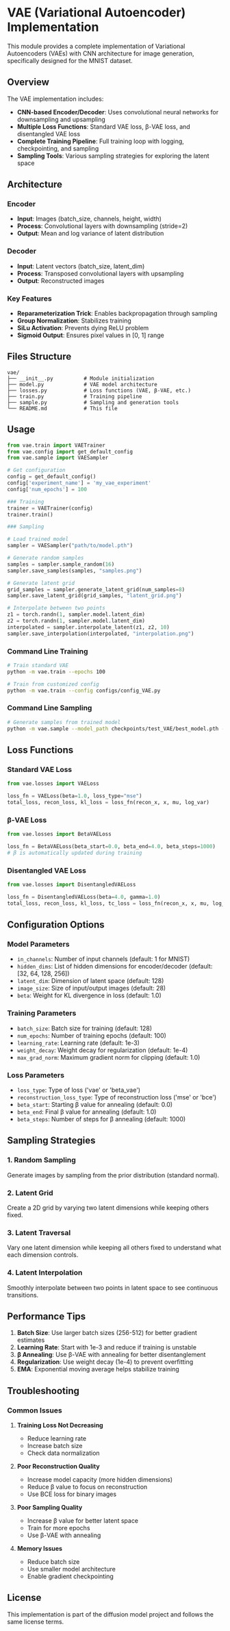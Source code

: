 # VAE (Variational Autoencoder) Implementation

This module provides a complete implementation of Variational Autoencoders (VAEs) with CNN architecture for image generation, specifically designed for the MNIST dataset.

## Overview

The VAE implementation includes:

- **CNN-based Encoder/Decoder**: Uses convolutional neural networks for downsampling and upsampling
- **Multiple Loss Functions**: Standard VAE loss, β-VAE loss, and disentangled VAE loss
- **Complete Training Pipeline**: Full training loop with logging, checkpointing, and sampling
- **Sampling Tools**: Various sampling strategies for exploring the latent space

## Architecture

### Encoder
- **Input**: Images (batch_size, channels, height, width)
- **Process**: Convolutional layers with downsampling (stride=2)
- **Output**: Mean and log variance of latent distribution

### Decoder
- **Input**: Latent vectors (batch_size, latent_dim)
- **Process**: Transposed convolutional layers with upsampling
- **Output**: Reconstructed images

### Key Features
- **Reparameterization Trick**: Enables backpropagation through sampling
- **Group Normalization**: Stabilizes training
- **SiLu Activation**: Prevents dying ReLU problem
- **Sigmoid Output**: Ensures pixel values in [0, 1] range

## Files Structure

```
vae/
├── __init__.py          # Module initialization
├── model.py             # VAE model architecture
├── losses.py            # Loss functions (VAE, β-VAE, etc.)
├── train.py             # Training pipeline
├── sample.py            # Sampling and generation tools
└── README.md            # This file
```

## Usage

```python
from vae.train import VAETrainer
from vae.config import get_default_config
from vae.sample import VAESampler

# Get configuration
config = get_default_config()
config['experiment_name'] = 'my_vae_experiment'
config['num_epochs'] = 100

### Training
trainer = VAETrainer(config)
trainer.train()

### Sampling

# Load trained model
sampler = VAESampler("path/to/model.pth")

# Generate random samples
samples = sampler.sample_random(16)
sampler.save_samples(samples, "samples.png")

# Generate latent grid
grid_samples = sampler.generate_latent_grid(num_samples=8)
sampler.save_latent_grid(grid_samples, "latent_grid.png")

# Interpolate between two points
z1 = torch.randn(1, sampler.model.latent_dim)
z2 = torch.randn(1, sampler.model.latent_dim)
interpolated = sampler.interpolate_latent(z1, z2, 10)
sampler.save_interpolation(interpolated, "interpolation.png")
```

### Command Line Training

```bash
# Train standard VAE
python -m vae.train --epochs 100

# Train from customized config
python -m vae.train --config configs/config_VAE.py
```

### Command Line Sampling

```bash
# Generate samples from trained model
python -m vae.sample --model_path checkpoints/test_VAE/best_model.pth --output_dir samples/test_VAE --num_samples 16
```

## Loss Functions

### Standard VAE Loss
```python
from vae.losses import VAELoss

loss_fn = VAELoss(beta=1.0, loss_type="mse")
total_loss, recon_loss, kl_loss = loss_fn(recon_x, x, mu, log_var)
```

### β-VAE Loss
```python
from vae.losses import BetaVAELoss

loss_fn = BetaVAELoss(beta_start=0.0, beta_end=4.0, beta_steps=1000)
# β is automatically updated during training
```

### Disentangled VAE Loss
```python
from vae.losses import DisentangledVAELoss

loss_fn = DisentangledVAELoss(beta=4.0, gamma=1.0)
total_loss, recon_loss, kl_loss, tc_loss = loss_fn(recon_x, x, mu, log_var, z)
```

## Configuration Options

### Model Parameters
- `in_channels`: Number of input channels (default: 1 for MNIST)
- `hidden_dims`: List of hidden dimensions for encoder/decoder (default: [32, 64, 128, 256])
- `latent_dim`: Dimension of latent space (default: 128)
- `image_size`: Size of input/output images (default: 28)
- `beta`: Weight for KL divergence in loss (default: 1.0)

### Training Parameters
- `batch_size`: Batch size for training (default: 128)
- `num_epochs`: Number of training epochs (default: 100)
- `learning_rate`: Learning rate (default: 1e-3)
- `weight_decay`: Weight decay for regularization (default: 1e-4)
- `max_grad_norm`: Maximum gradient norm for clipping (default: 1.0)

### Loss Parameters
- `loss_type`: Type of loss ('vae' or 'beta_vae')
- `reconstruction_loss_type`: Type of reconstruction loss ('mse' or 'bce')
- `beta_start`: Starting β value for annealing (default: 0.0)
- `beta_end`: Final β value for annealing (default: 1.0)
- `beta_steps`: Number of steps for β annealing (default: 1000)

## Sampling Strategies

### 1. Random Sampling
Generate images by sampling from the prior distribution (standard normal).

### 2. Latent Grid
Create a 2D grid by varying two latent dimensions while keeping others fixed.

### 3. Latent Traversal
Vary one latent dimension while keeping all others fixed to understand what each dimension controls.

### 4. Latent Interpolation
Smoothly interpolate between two points in latent space to see continuous transitions.


## Performance Tips

1. **Batch Size**: Use larger batch sizes (256-512) for better gradient estimates
2. **Learning Rate**: Start with 1e-3 and reduce if training is unstable
3. **β Annealing**: Use β-VAE with annealing for better disentanglement
4. **Regularization**: Use weight decay (1e-4) to prevent overfitting
5. **EMA**: Exponential moving average helps stabilize training

## Troubleshooting

### Common Issues

1. **Training Loss Not Decreasing**
   - Reduce learning rate
   - Increase batch size
   - Check data normalization

2. **Poor Reconstruction Quality**
   - Increase model capacity (more hidden dimensions)
   - Reduce β value to focus on reconstruction
   - Use BCE loss for binary images

3. **Poor Sampling Quality**
   - Increase β value for better latent space
   - Train for more epochs
   - Use β-VAE with annealing

4. **Memory Issues**
   - Reduce batch size
   - Use smaller model architecture
   - Enable gradient checkpointing

## License

This implementation is part of the diffusion model project and follows the same license terms.
